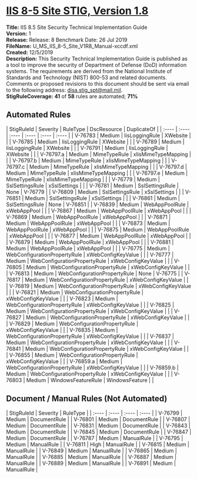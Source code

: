 # [IIS 8-5 Site STIG, Version 1.8](https://github.com/Microsoft/PowerStig/wiki/IISSite-8.5-1.8)

**Title:** IIS 8.5 Site Security Technical Implementation Guide  
**Version:** 1  
**Release:** Release: 8 Benchmark Date: 26 Jul 2019  
**FileName:** U_MS_IIS_8-5_Site_V1R8_Manual-xccdf.xml  
**Created:** 12/5/2019  
**Description:** This Security Technical Implementation Guide is published as a tool to improve the security of Department of Defense (DoD) information systems. The requirements are derived from the National Institute of Standards and Technology (NIST) 800-53 and related documents. Comments or proposed revisions to this document should be sent via email to the following address: disa.stig_spt@mail.mil.  
**StigRuleCoverage:** **41** of **58** rules are automated; **71%**  

## Automated Rules

| StigRuleId | Severity | RuleType | DscResource | DuplicateOf |
| :---- | :---- | :---- | :---- | :---- | :---- |
| V-76783 | Medium | IisLoggingRule | XWebsite |  |
| V-76785 | Medium | IisLoggingRule | XWebsite |  |
| V-76789 | Medium | IisLoggingRule | XWebsite |  |
| V-76791 | Medium | IisLoggingRule | XWebsite |  |
| V-76797.a | Medium | MimeTypeRule | xIisMimeTypeMapping |  |
| V-76797.b | Medium | MimeTypeRule | xIisMimeTypeMapping |  |
| V-76797.c | Medium | MimeTypeRule | xIisMimeTypeMapping |  |
| V-76797.d | Medium | MimeTypeRule | xIisMimeTypeMapping |  |
| V-76797.e | Medium | MimeTypeRule | xIisMimeTypeMapping |  |
| V-76779 | Medium | SslSettingsRule | xSslSettings |  |
| V-76781 | Medium | SslSettingsRule | None | V-76779 |
| V-76809 | Medium | SslSettingsRule | xSslSettings |  |
| V-76851 | Medium | SslSettingsRule | xSslSettings |  |
| V-76861 | Medium | SslSettingsRule | None | V-76851 |
| V-76839 | Medium | WebAppPoolRule | xWebAppPool |  |
| V-76867 | Medium | WebAppPoolRule | xWebAppPool |  |
| V-76869 | Medium | WebAppPoolRule | xWebAppPool |  |
| V-76871 | Medium | WebAppPoolRule | xWebAppPool |  |
| V-76873 | Medium | WebAppPoolRule | xWebAppPool |  |
| V-76875 | Medium | WebAppPoolRule | xWebAppPool |  |
| V-76877 | Medium | WebAppPoolRule | xWebAppPool |  |
| V-76879 | Medium | WebAppPoolRule | xWebAppPool |  |
| V-76881 | Medium | WebAppPoolRule | xWebAppPool |  |
| V-76775 | Medium | WebConfigurationPropertyRule | xWebConfigKeyValue |  |
| V-76777 | Medium | WebConfigurationPropertyRule | xWebConfigKeyValue |  |
| V-76805 | Medium | WebConfigurationPropertyRule | xWebConfigKeyValue |  |
| V-76813 | Medium | WebConfigurationPropertyRule | None | V-76775 |
| V-76817 | Medium | WebConfigurationPropertyRule | xWebConfigKeyValue |  |
| V-76819 | Medium | WebConfigurationPropertyRule | xWebConfigKeyValue |  |
| V-76821 | Medium | WebConfigurationPropertyRule | xWebConfigKeyValue |  |
| V-76823 | Medium | WebConfigurationPropertyRule | xWebConfigKeyValue |  |
| V-76825 | Medium | WebConfigurationPropertyRule | xWebConfigKeyValue |  |
| V-76827 | Medium | WebConfigurationPropertyRule | xWebConfigKeyValue |  |
| V-76829 | Medium | WebConfigurationPropertyRule | xWebConfigKeyValue |  |
| V-76835 | Medium | WebConfigurationPropertyRule | xWebConfigKeyValue |  |
| V-76837 | Medium | WebConfigurationPropertyRule | xWebConfigKeyValue |  |
| V-76841 | Medium | WebConfigurationPropertyRule | xWebConfigKeyValue |  |
| V-76855 | Medium | WebConfigurationPropertyRule | xWebConfigKeyValue |  |
| V-76859.a | Medium | WebConfigurationPropertyRule | xWebConfigKeyValue |  |
| V-76859.b | Medium | WebConfigurationPropertyRule | xWebConfigKeyValue |  |
| V-76803 | Medium | WindowsFeatureRule | WindowsFeature |  |

## Document / Manual Rules (Not Automated)

| StigRuleId | Severity | RuleType |
| :---- | :---- | :---- | :---- |
| V-76799 | Medium | DocumentRule |
| V-76801 | Medium | DocumentRule |
| V-76807 | Medium | DocumentRule |
| V-76831 | Medium | DocumentRule |
| V-76843 | Medium | DocumentRule |
| V-76845 | Medium | DocumentRule |
| V-76847 | Medium | DocumentRule |
| V-76787 | Medium | ManualRule |
| V-76795 | Medium | ManualRule |
| V-76811 | High | ManualRule |
| V-76815 | Medium | ManualRule |
| V-76849 | Medium | ManualRule |
| V-76865 | Medium | ManualRule |
| V-76885 | Medium | ManualRule |
| V-76887 | Medium | ManualRule |
| V-76889 | Medium | ManualRule |
| V-76891 | Medium | ManualRule |

